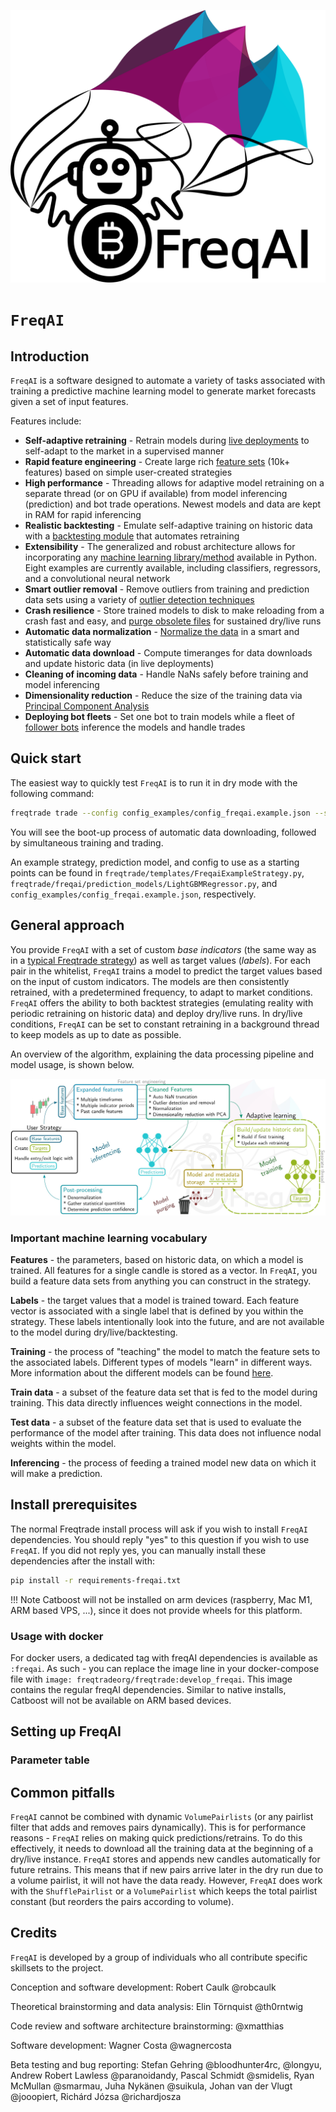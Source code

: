 ![freqai-logo](assets/freqai_doc_logo.svg)

# `FreqAI`

## Introduction

`FreqAI` is a software designed to automate a variety of tasks associated with training a predictive machine learning model to generate market forecasts given a set of input features.

Features include:

* **Self-adaptive retraining** - Retrain models during [live deployments](freqai-running.md#live-deployments) to self-adapt to the market in a supervised manner
* **Rapid feature engineering** - Create large rich [feature sets](freqai-feature-engineering.md#feature-engineering) (10k+ features) based on simple user-created strategies
* **High performance** - Threading allows for adaptive model retraining on a separate thread (or on GPU if available) from model inferencing (prediction) and bot trade operations. Newest models and data are kept in RAM for rapid inferencing
* **Realistic backtesting** - Emulate self-adaptive training on historic data with a [backtesting module](freqai-running.md#backtesting) that automates retraining
* **Extensibility** - The generalized and robust architecture allows for incorporating any [machine learning library/method](freqai-configuration.md#using-different-prediction-models) available in Python. Eight examples are currently available, including classifiers, regressors, and a convolutional neural network
* **Smart outlier removal** - Remove outliers from training and prediction data sets using a variety of [outlier detection techniques](freqai-feature-engineering.md#outlier-detection)
* **Crash resilience** - Store trained models to disk to make reloading from a crash fast and easy, and [purge obsolete files](freqai-running.md#purging-old-model-data) for sustained dry/live runs
* **Automatic data normalization** - [Normalize the data](freqai-feature-engineering.md#feature-normalization) in a smart and statistically safe way
* **Automatic data download** - Compute timeranges for data downloads and update historic data (in live deployments)
* **Cleaning of incoming data** - Handle NaNs safely before training and model inferencing
* **Dimensionality reduction** - Reduce the size of the training data via [Principal Component Analysis](freqai-feature-engineering.md#data-dimensionality-reduction-with-principal-component-analysis)
* **Deploying bot fleets** - Set one bot to train models while a fleet of [follower bots](freqai-running.md#setting-up-a-follower) inference the models and handle trades

## Quick start

The easiest way to quickly test `FreqAI` is to run it in dry mode with the following command:

```bash
freqtrade trade --config config_examples/config_freqai.example.json --strategy FreqaiExampleStrategy --freqaimodel LightGBMRegressor --strategy-path freqtrade/templates
```

You will see the boot-up process of automatic data downloading, followed by simultaneous training and trading.

An example strategy, prediction model, and config to use as a starting points can be found in
`freqtrade/templates/FreqaiExampleStrategy.py`, `freqtrade/freqai/prediction_models/LightGBMRegressor.py`, and
`config_examples/config_freqai.example.json`, respectively.

## General approach

You provide `FreqAI` with a set of custom *base indicators* (the same way as in a [typical Freqtrade strategy](strategy-customization.md)) as well as target values (*labels*). For each pair in the whitelist, `FreqAI` trains a model to predict the target values based on the input of custom indicators. The models are then consistently retrained, with a predetermined frequency, to adapt to market conditions. `FreqAI` offers the ability to both backtest strategies (emulating reality with periodic retraining on historic data) and deploy dry/live runs. In dry/live conditions, `FreqAI` can be set to constant retraining in a background thread to keep models as up to date as possible.

An overview of the algorithm, explaining the data processing pipeline and model usage, is shown below.

![freqai-algo](assets/freqai_algo.jpg)

### Important machine learning vocabulary

**Features** - the parameters, based on historic data, on which a model is trained. All features for a single candle is stored as a vector. In `FreqAI`, you build a feature data sets from anything you can construct in the strategy.

**Labels** - the target values that a model is trained toward. Each feature vector is associated with a single label that is defined by you within the strategy. These labels intentionally look into the future, and are not available to the model during dry/live/backtesting.

**Training** - the process of "teaching" the model to match the feature sets to the associated labels. Different types of models "learn" in different ways. More information about the different models can be found [here](freqai-configuration.md#using-different-prediction-models).

**Train data** - a subset of the feature data set that is fed to the model during training. This data directly influences weight connections in the model.

**Test data** - a subset of the feature data set that is used to evaluate the performance of the model after training. This data does not influence nodal weights within the model.

**Inferencing** - the process of feeding a trained model new data on which it will make a prediction.

## Install prerequisites

The normal Freqtrade install process will ask if you wish to install `FreqAI` dependencies. You should reply "yes" to this question if you wish to use `FreqAI`. If you did not reply yes, you can manually install these dependencies after the install with:

``` bash
pip install -r requirements-freqai.txt
```

!!! Note
    Catboost will not be installed on arm devices (raspberry, Mac M1, ARM based VPS, ...), since it does not provide wheels for this platform.

### Usage with docker

For docker users, a dedicated tag with freqAI dependencies is available as `:freqai`.
As such - you can replace the image line in your docker-compose file with `image: freqtradeorg/freqtrade:develop_freqai`.
This image contains the regular freqAI dependencies. Similar to native installs, Catboost will not be available on ARM based devices.

## Setting up FreqAI

### Parameter table

## Common pitfalls

`FreqAI` cannot be combined with dynamic `VolumePairlists` (or any pairlist filter that adds and removes pairs dynamically).
This is for performance reasons - `FreqAI` relies on making quick predictions/retrains. To do this effectively,
it needs to download all the training data at the beginning of a dry/live instance. `FreqAI` stores and appends
new candles automatically for future retrains. This means that if new pairs arrive later in the dry run due to a volume pairlist, it will not have the data ready. However, `FreqAI` does work with the `ShufflePairlist` or a `VolumePairlist` which keeps the total pairlist constant (but reorders the pairs according to volume).

## Credits

`FreqAI` is developed by a group of individuals who all contribute specific skillsets to the project.

Conception and software development:
Robert Caulk @robcaulk

Theoretical brainstorming and data analysis:
Elin Törnquist @th0rntwig

Code review and software architecture brainstorming:
@xmatthias

Software development:
Wagner Costa @wagnercosta

Beta testing and bug reporting:
Stefan Gehring @bloodhunter4rc, @longyu, Andrew Robert Lawless @paranoidandy, Pascal Schmidt @smidelis, Ryan McMullan @smarmau,
Juha Nykänen @suikula, Johan van der Vlugt @jooopiert, Richárd Józsa @richardjosza
